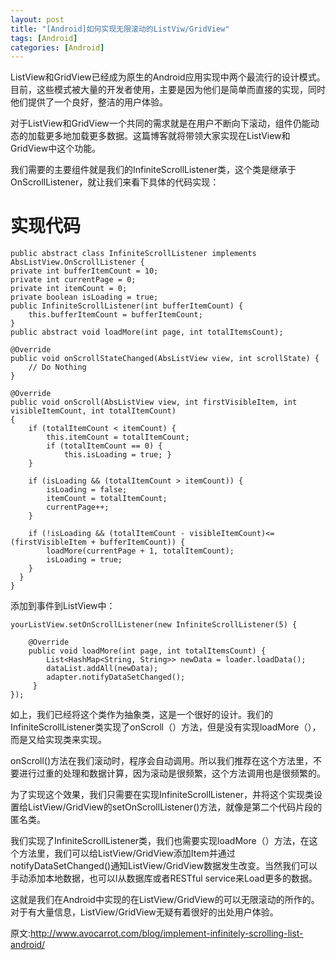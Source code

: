 ```yaml
---
layout: post
title: "[Android]如何实现无限滚动的ListViw/GridView"
tags: [Android]
categories: [Android]
---
```

ListView和GridView已经成为原生的Android应用实现中两个最流行的设计模式。目前，这些模式被大量的开发者使用，主要是因为他们是简单而直接的实现，同时他们提供了一个良好，整洁的用户体验。

对于ListView和GridView一个共同的需求就是在用户不断向下滚动，组件仍能动态的加载更多地加载更多数据。这篇博客就将带领大家实现在ListView和GridView中这个功能。

我们需要的主要组件就是我们的InfiniteScrollListener类，这个类是继承于OnScrollListener，就让我们来看下具体的代码实现：
# 实现代码 #

    public abstract class InfiniteScrollListener implements AbsListView.OnScrollListener {
    private int bufferItemCount = 10;
    private int currentPage = 0;
    private int itemCount = 0;
    private boolean isLoading = true; 
    public InfiniteScrollListener(int bufferItemCount) {
        this.bufferItemCount = bufferItemCount;
    } 
    public abstract void loadMore(int page, int totalItemsCount);
 
    @Override
    public void onScrollStateChanged(AbsListView view, int scrollState) {
        // Do Nothing
    }
 
    @Override
    public void onScroll(AbsListView view, int firstVisibleItem, int visibleItemCount, int totalItemCount)
    {
        if (totalItemCount < itemCount) {
            this.itemCount = totalItemCount;
            if (totalItemCount == 0) {
                this.isLoading = true; }
        }
 
        if (isLoading && (totalItemCount > itemCount)) {
            isLoading = false;
            itemCount = totalItemCount;
            currentPage++;
        }
 
        if (!isLoading && (totalItemCount - visibleItemCount)<=(firstVisibleItem + bufferItemCount)) {
            loadMore(currentPage + 1, totalItemCount);
            isLoading = true;
        }
      } 
    }


添加到事件到ListView中：

    yourListView.setOnScrollListener(new InfiniteScrollListener(5) {
  
		@Override
		public void loadMore(int page, int totalItemsCount) {
			List<HashMap<String, String>> newData = loader.loadData();
			dataList.addAll(newData);
			adapter.notifyDataSetChanged();
		 }
	});
    
如上，我们已经将这个类作为抽象类，这是一个很好的设计。我们的InfiniteScrollListener类实现了onScroll（）方法，但是没有实现loadMore（），而是又给实现类来实现。

onScroll()方法在我们滚动时，程序会自动调用。所以我们推荐在这个方法里，不要进行过重的处理和数据计算，因为滚动是很频繁，这个方法调用也是很频繁的。

为了实现这个效果，我们只需要在实现InfiniteScrollListener，并将这个实现类设置给ListView/GridView的setOnScrollListener()方法，就像是第二个代码片段的匿名类。

我们实现了InfiniteScrollListener类，我们也需要实现loadMore（）方法，在这个方法里，我们可以给ListView/GridView添加Item并通过notifyDataSetChanged()通知ListView/GridView数据发生改变。当然我们可以手动添加本地数据，也可以l从数据库或者RESTful service来Load更多的数据。

这就是我们在Android中实现的在ListView/GridView的可以无限滚动的所作的。对于有大量信息，ListView/GridView无疑有着很好的出处用户体验。

 

原文:http://www.avocarrot.com/blog/implement-infinitely-scrolling-list-android/